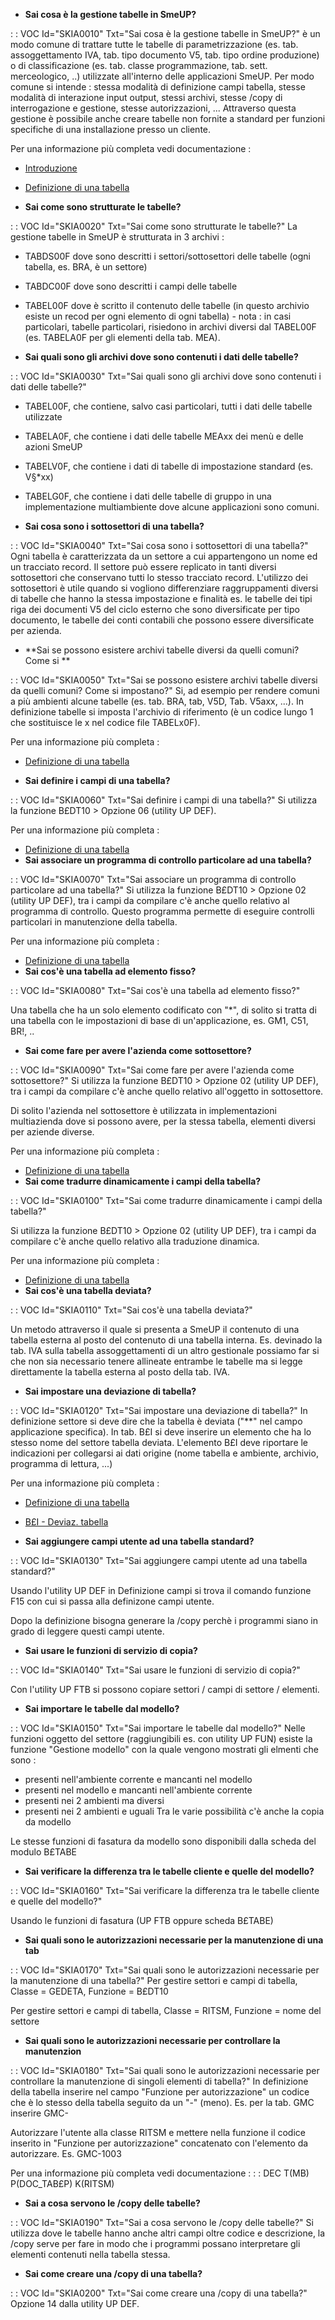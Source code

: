 - **Sai cosa è la gestione tabelle in SmeUP?**

 :  : VOC Id="SKIA0010" Txt="Sai cosa è la gestione tabelle in SmeUP?"
è un modo comune di trattare tutte le tabelle di parametrizzazione (es. tab. assoggettamento IVA, tab. tipo documento V5, tab. tipo ordine produzione) o di classificazione (es. tab. classe programmazione, tab. sett. merceologico, ..) utilizzate all'interno delle applicazioni SmeUP.
Per modo comune si intende :  stessa modalità di definizione campi tabella, stesse modalità di interazione input output, stessi archivi, stesse /copy di interrogazione e gestione, stesse autorizzazioni, ...
Attraverso questa gestione è possibile anche creare tabelle non fornite a standard per funzioni specifiche di una installazione presso un cliente.

Per una informazione più completa vedi documentazione : 
- [Introduzione](Sorgenti/DOC/TA/B£AMO/B£TABE_01)
- [Definizione di una tabella](Sorgenti/DOC/TA/B£AMO/B£TABE_02)

- **Sai come sono strutturate le tabelle?**

 :  : VOC Id="SKIA0020" Txt="Sai come sono strutturate le tabelle?"
La gestione tabelle in SmeUP è strutturata in 3 archivi : 
- TABDS00F dove sono descritti i settori/sottosettori delle tabelle (ogni tabella, es. BRA, è un settore)
- TABDC00F dove sono descritti i campi delle tabelle
- TABEL00F dove è scritto il contenuto delle tabelle (in questo archivio esiste un recod per ogni elemento di ogni tabella) - nota :  in casi particolari, tabelle particolari, risiedono in archivi diversi dal TABEL00F (es. TABELA0F per gli elementi della tab. MEA).

- **Sai quali sono gli archivi dove sono contenuti i dati delle tabelle?**

 :  : VOC Id="SKIA0030" Txt="Sai quali sono gli archivi dove sono contenuti i dati delle tabelle?"
- TABEL00F, che contiene, salvo casi particolari, tutti i dati delle tabelle utilizzate
- TABELA0F, che contiene i dati delle tabelle MEAxx dei menù e delle azioni SmeUP
- TABELV0F, che contiene i dati di tabelle di impostazione standard (es. V§*xx)
- TABELG0F, che contiene i dati delle tabelle di gruppo in una implementazione multiambiente dove alcune applicazioni sono comuni.

- **Sai cosa sono i sottosettori di una tabella?**

 :  : VOC Id="SKIA0040" Txt="Sai cosa sono i sottosettori di una tabella?"
Ogni tabella è caratterizzata da un settore a cui appartengono un nome ed un tracciato record. Il settore può essere replicato in tanti diversi sottosettori che conservano tutti lo stesso tracciato record.
L'utilizzo dei sottosettori è utile quando si vogliono differenziare raggruppamenti diversi di tabelle che hanno la stessa impostazione e finalità es. le tabelle dei tipi riga dei documenti V5 del ciclo esterno che sono diversificate per tipo documento, le tabelle dei conti contabili che possono essere diversificate per azienda.

- **Sai se possono esistere archivi tabelle diversi da quelli comuni? Come si **

 :  : VOC Id="SKIA0050" Txt="Sai se possono esistere archivi tabelle diversi da quelli comuni? Come si impostano?"
Si, ad esempio per rendere comuni a più ambienti alcune tabelle (es. tab. BRA, tab, V5D, Tab. V5axx, ...).
In definizione tabelle si imposta l'archivio di riferimento (è un codice lungo 1 che sostituisce le x nel codice file TABELx0F).

Per una informazione più completa : 
- [Definizione di una tabella](Sorgenti/DOC/TA/B£AMO/B£TABE_02)

- **Sai definire i campi di una tabella?**

 :  : VOC Id="SKIA0060" Txt="Sai definire i campi di una tabella?"
Si utilizza la funzione B£DT10 > Opzione 06 (utility UP DEF).

Per una informazione più completa : 
- [Definizione di una tabella](Sorgenti/DOC/TA/B£AMO/B£TABE_02)
- **Sai associare un programma di controllo particolare ad una tabella?**

 :  : VOC Id="SKIA0070" Txt="Sai associare un programma di controllo particolare ad una tabella?"
Si utilizza la funzione B£DT10 > Opzione 02 (utility UP DEF), tra i campi da compilare c'è anche quello relativo al programma di controllo. Questo programma permette di eseguire controlli particolari in manutenzione della tabella.

Per una informazione più completa : 
- [Definizione di una tabella](Sorgenti/DOC/TA/B£AMO/B£TABE_02)
- **Sai cos'è una tabella ad elemento fisso?**

 :  : VOC Id="SKIA0080" Txt="Sai cos'è una tabella ad elemento fisso?"

Una tabella che ha un solo elemento codificato con "*", di solito si tratta di una tabella con le impostazioni di base di un'applicazione, es. GM1, C51, BR!, ..
- **Sai come fare per avere l'azienda come sottosettore?**

 :  : VOC Id="SKIA0090" Txt="Sai come fare per avere l'azienda come sottosettore?"
Si utilizza la funzione B£DT10 > Opzione 02 (utility UP DEF), tra i campi da compilare c'è anche quello relativo all'oggetto in sottosettore.

Di solito l'azienda nel sottosettore è utilizzata in implementazioni multiazienda dove si possono avere, per la stessa tabella, elementi diversi per aziende diverse.

Per una informazione più completa : 
- [Definizione di una tabella](Sorgenti/DOC/TA/B£AMO/B£TABE_02)
- **Sai come tradurre dinamicamente i campi della tabella?**

 :  : VOC Id="SKIA0100" Txt="Sai come tradurre dinamicamente i campi della tabella?"

Si utilizza la funzione B£DT10 > Opzione 02 (utility UP DEF), tra i campi da compilare c'è anche quello relativo alla traduzione dinamica.

Per una informazione più completa : 
- [Definizione di una tabella](Sorgenti/DOC/TA/B£AMO/B£TABE_02)
- **Sai cos'è una tabella deviata?**

 :  : VOC Id="SKIA0110" Txt="Sai cos'è una tabella deviata?"

Un metodo attraverso il quale si presenta a SmeUP il contenuto di una tabella esterna al posto del contenuto di una tabella interna.
Es. devinado la tab. IVA sulla tabella assoggettamenti di un altro gestionale possiamo far si che non sia necessario tenere allineate entrambe le tabelle ma si legge direttamente la tabella esterna al posto della tab. IVA.

- **Sai impostare una deviazione di tabella?**

 :  : VOC Id="SKIA0120" Txt="Sai impostare una deviazione di tabella?"
In definizione settore si deve dire che la tabella è deviata ("**" nel campo applicazione specifica).
In tab. B£I si deve inserire un elemento che ha lo stesso nome del settore tabella deviata.
L'elemento B£I deve riportare le indicazioni per collegarsi ai dati origine (nome tabella e ambiente, archivio, programma di lettura, ...)

Per una informazione più completa : 
- [Definizione di una tabella](Sorgenti/DOC/TA/B£AMO/B£TABE_02)
- [B£I - Deviaz. tabella](Sorgenti/OG/TA/B£I)

- **Sai aggiungere campi utente ad una tabella standard?**

 :  : VOC Id="SKIA0130" Txt="Sai aggiungere campi utente ad una tabella standard?"

Usando l'utility UP DEF in Definizione campi si trova il comando funzione F15 con cui si passa alla definizone campi utente.

Dopo la definizione bisogna generare la /copy perchè i programmi siano in grado di leggere questi campi utente.
- **Sai usare le funzioni di servizio di copia?**

 :  : VOC Id="SKIA0140" Txt="Sai usare le funzioni di servizio di copia?"

Con l'utility UP FTB si possono copiare settori / campi di settore / elementi.
- **Sai importare le tabelle dal modello?**

 :  : VOC Id="SKIA0150" Txt="Sai importare le tabelle dal modello?"
Nelle funzioni oggetto del settore (raggiungibili es. con utility UP FUN) esiste la funzione "Gestione modello" con la quale vengono mostrati gli elmenti che sono : 
- presenti nell'ambiente corrente e mancanti nel modello
- presenti nel modello e mancanti nell'ambiente corrente
- presenti nei 2 ambienti ma diversi
- presenti nei 2 ambienti e uguali
Tra le varie possibilità c'è anche la copia da modello

Le stesse funzioni di fasatura da modello sono disponibili dalla scheda del modulo B£TABE

- **Sai verificare la differenza tra le tabelle cliente e quelle del modello?**

 :  : VOC Id="SKIA0160" Txt="Sai verificare la differenza tra le tabelle cliente e quelle del modello?"

Usando le funzioni di fasatura (UP FTB oppure scheda B£TABE)
- **Sai quali sono le autorizzazioni necessarie per la manutenzione di una tab**

 :  : VOC Id="SKIA0170" Txt="Sai quali sono le autorizzazioni necessarie per la manutenzione di una tabella?"
Per gestire settori e campi di tabella, Classe = GEDETA, Funzione = B£DT10

Per gestire settori e campi di tabella, Classe = RITSM, Funzione = nome del settore


- **Sai quali sono le autorizzazioni necessarie per controllare la manutenzion**

 :  : VOC Id="SKIA0180" Txt="Sai quali sono le autorizzazioni necessarie per controllare la manutenzione di singoli elementi di tabella?"
In definizione della tabella inserire nel campo "Funzione per autorizzazione" un codice che è lo stesso della tabella seguito da un "-" (meno).
Es. per la tab. GMC inserire GMC-

Autorizzare l'utente alla classe RITSM e mettere nella funzione il codice inserito in "Funzione per autorizzazione" concatenato con l'elemento da autorizzare.
Es. GMC-1003

Per una informazione più completa vedi documentazione : 
 :  : DEC T(MB) P(DOC_TAB£P) K(RITSM)
- **Sai a cosa servono le /copy delle tabelle?**

 :  : VOC Id="SKIA0190" Txt="Sai a cosa servono le /copy delle tabelle?"
Si utilizza dove le tabelle hanno anche altri campi oltre codice e descrizione, la /copy serve per fare in modo che i programmi possano interpretare gli elementi contenuti nella tabella stessa.
- **Sai come creare una /copy di una tabella?**

 :  : VOC Id="SKIA0200" Txt="Sai come creare una /copy di una tabella?"
Opzione 14 dalla utility UP DEF.
